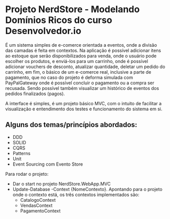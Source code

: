 # Projeto NerdStore - Modelando Domínios Ricos do curso Desenvolvedor.io

É um sistema simples de e-comerce orientada a eventos, onde a divisão das camadas é feita em contextos. 
Na aplicação é possível adicionar itens ao estoque que serão disponibilizados para venda, onde o usuário pode escolher os produtos, 
e enviá-los para um carrinho, onde é possível adicionar vouchers de desconto, atualizar quantidade, deletar um pedido do carrinho, 
em fim, o básico de um e-comerce real, inclusive a parte de pagamento, que no caso do projeto é deforma simulada com PayPalGateway 
onde é possível concluir o pagamento ou a compra ser recusada.
Sendo possível também visualizar um histórico de eventos dos pedidos finalizados (pagos).

A interface é simples, é um projeto básico MVC, com o intuito de facilitar a visualização e entendimento dos testes e funcionamento do sistema em si.

## Alguns dos temas/princípios abordados:
- DDD
- SOLID
- CQRS
- Patterns
- Unit
- Event Sourcing com Evento Store

Para rodar o projeto:
- Dar o start no projeto NerdStore.WebApp.MVC
- Update-Database -Context {NomeContexto}. Apontando para o projeto onde o contexto está, os três contextos implementados são:
  - CatalogoContext
  - VendasContext
  - PagamentoContext
